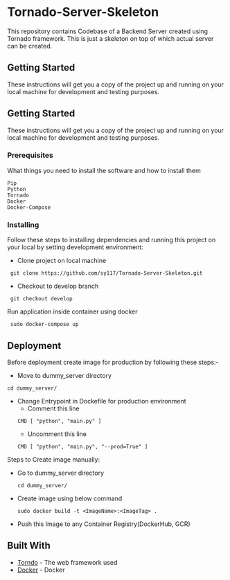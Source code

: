 # Tornado-Server-Skeleton
This repository contains Codebase of a Backend Server created using Tornado framework. This is just a skeleton on top of which actual server can be created.

## Getting Started

These instructions will get you a copy of the project up and running on your local machine for development and testing purposes.

## Getting Started

These instructions will get you a copy of the project up and running on your local machine for development and testing purposes.

### Prerequisites

What things you need to install the software and how to install them

```
Pip
Python
Tornado
Docker
Docker-Compose
```

### Installing

Follow these steps to installing  dependencies and running this project on your local
by setting development environment:

- Clone project on local machine

```
 git clone https://github.com/sy117/Tornado-Server-Skeleton.git
```
- Checkout to develop branch

```
 git checkout develop

```

Run application inside container using docker

```
 sudo docker-compose up

```


## Deployment

Before deployment create image for production by following these steps:-

 - Move to dummy_server directory
  ```
  cd dummy_server/
  ```
 - Change Entrypoint in Dockefile for production environment
    - Comment this line
    ```
    CMD [ "python", "main.py" ]
    ```
    - Uncomment this line
    ```
    CMD [ "python", "main.py", "--prod=True" ]
    ```
Steps to Create image manually:
 - Go to dummy_server directory
    ```
    cd dummy_server/
    ```
 - Create image using below command
    ```
    sudo docker build -t <ImageName>:<ImageTag> .
    ```
 - Push this Image to any Container Registry(DockerHub, GCR)
 
## Built With

* [Torndo](https://www.tornadoweb.org/en/stable/) - The web framework used
* [Docker](https://www.docker.com/) - Docker
